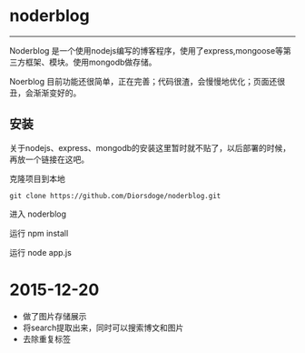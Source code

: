 # noderblog

***

Noderblog 是一个使用nodejs编写的博客程序，使用了express,mongoose等第三方框架、模块。使用mongodb做存储。       

Noerblog 目前功能还很简单，正在完善；代码很渣，会慢慢地优化；页面还很丑，会渐渐变好的。

## 安装

关于nodejs、express、mongodb的安装这里暂时就不贴了，以后部署的时候，再放一个链接在这吧。

克隆项目到本地   

	git clone https://github.com/Diorsdoge/noderblog.git
	
进入 noderblog

运行 npm install

运行 node app.js

# 2015-12-20

- 做了图片存储展示
- 将search提取出来，同时可以搜索博文和图片
- 去除重复标签

